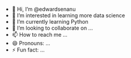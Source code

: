 - 👋 Hi, I’m @edwardsenanu
- 👀 I’m interested in learning more data science
- 🌱 I’m currently learning Python
- 💞️ I’m looking to collaborate on ...
- 📫 How to reach me ...
- 😄 Pronouns: ...
- ⚡ Fun fact: ...

<!---
edwardsenanu/edwardsenanu is a ✨ special ✨ repository because its `README.md` (this file) appears on your GitHub profile.
You can click the Preview link to take a look at your changes.
--->
